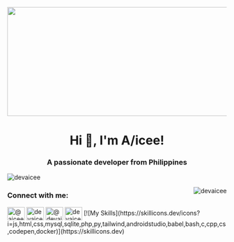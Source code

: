 <p align="center" width="100%">
    <img src="https://i.pinimg.com/originals/72/c5/e4/72c5e4540d4376a3750694082d58fe79.gif" height="250" width="550">
</p>
<h1 align="center">Hi 👋, I'm A/icee!</h1>
<h3 align="center">A passionate developer from Philippines</h3>
<p align="left"> <img src="https://komarev.com/ghpvc/?username=devaicee&label=Profile%20views&color=0e75b6&style=flat" alt="devaicee" /> </p>
<img align="right" src="https://github-readme-stats.vercel.app/api/top-langs?username=devaicee&show_icons=true&locale=en&layout=compact" alt="devaicee" />

<h3 align="left">Connect with me:</h3>
<p align="left">
<a href="https://dev.to/@devaicee" target="blank"><img align="center" src="https://raw.githubusercontent.com/rahuldkjain/github-profile-readme-generator/master/src/images/icons/Social/devto.svg" alt="@aicee" height="30" width="40" /></a>
<a href="https://twitter.com/devaicee" target="blank"><img align="center" src="https://raw.githubusercontent.com/rahuldkjain/github-profile-readme-generator/master/src/images/icons/Social/twitter.svg" alt="devaicee" height="30" width="40" /></a>
<a href="https://instagram.com/devaicee.to" target="blank"><img align="center" src="https://raw.githubusercontent.com/rahuldkjain/github-profile-readme-generator/master/src/images/icons/Social/instagram.svg" alt="@devaicee.to" height="30" width="40" /></a>
<a href="https://www.leetcode.com/devaicee" target="blank"><img align="center" src="https://raw.githubusercontent.com/rahuldkjain/github-profile-readme-generator/master/src/images/icons/Social/leet-code.svg" alt="devaicee" height="30" width="40" /></a>
    [![My Skills](https://skillicons.dev/icons?i=js,html,css,mysql,sqlite,php,py,tailwind,androidstudio,babel,bash,c,cpp,cs,codepen,docker)](https://skillicons.dev)
</p>


